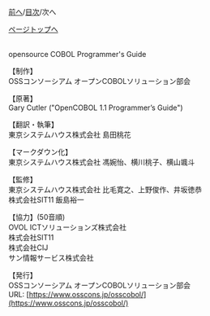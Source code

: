 <!--navi start1-->
[前へ](9-2.md)/[目次](https://momo2584.github.io/opensourcecobol.github.io/markdown/TOC.html)/次へ
<!--navi end1-->
<!--navi start2-->

[ページトップへ](credit.md)
<!--navi end2-->
<br>
opensource COBOL Programmer's Guide

【制作】<br>
OSSコンソーシアム オープンCOBOLソリューション部会

【原著】<br>
Gary Cutler ("OpenCOBOL 1.1 Programmer’s Guide")

【翻訳・執筆】<br>
東京システムハウス株式会社 島田桃花

【マークダウン化】<br>
東京システムハウス株式会社 馮婉怡、横川桃子、横山颯斗

【監修】<br>
東京システムハウス株式会社 比毛寛之、上野俊作、井坂徳恭<br>
株式会社SIT11 飯島裕一

【協力】(50音順)<br>
OVOL ICTソリューションズ株式会社<br>
株式会社SIT11<br>
株式会社CIJ<br>
サン情報サービス株式会社<br>

【発行】<br>
OSSコンソーシアム オープンCOBOLソリューション部会<br>
URL: [https://www.osscons.jp/osscobol/](https://www.osscons.jp/osscobol/)

